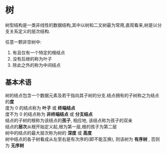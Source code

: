 # 树
树型结构是一类非线性的数据结构,其中以树和二叉树最为常用,直观看来,树是以分支关系定义的层次结构.  

任意一颗非空树中:
1. 有且仅有一个特定的根结点
2. 没有后继的称为叶子
3. 除此之外的称为中间结点

## 基本术语
树的结点包含一个数据元素及若干指向其子树的分支.结点拥有的子树称之为结点的**度**  
度为 0 的结点称为 **叶子** 或 **终端结点**  
度不为 0 的结点称为 **非终端结点** 或 **分支结点**  
结点的子树的根称为该结点的**孩子**, 相应地, 该结点称为孩子的双亲  
结点的**层次**从根开始定义起,根为第一层,根的孩子为第二层  
树中的结点的最大层次称为树的 **深度** 或 **高度**  
树中结点的各子树看成从左至右是有次序的(即不能互换), 则该树为 **有序树** , 否则为 **无序树**  
